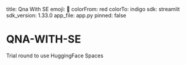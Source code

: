 title: Qna With SE
emoji: 🐢
colorFrom: red
colorTo: indigo
sdk: streamlit
sdk_version: 1.33.0
app_file: app.py
pinned: false

# QNA-WITH-SE
Trial round to use HuggingFace Spaces
